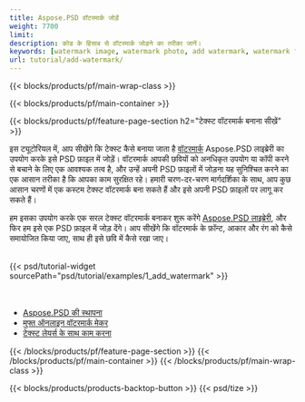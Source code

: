 ```yaml
---
title: Aspose.PSD वॉटरमार्क जोड़ें
weight: 7700
limit: 
description: कोड के हिसाब से वॉटरमार्क जोड़ने का तरीका जानें।
keywords: [watermark image, watermark photo, add watermark, watermark for psd, export psd, open photoshop file, psd file preview, watermark photoshop]
url: tutorial/add-watermark/
---
```


{{< blocks/products/pf/main-wrap-class >}}


{{< blocks/products/pf/main-container >}}


{{< blocks/products/pf/feature-page-section h2="टेक्स्ट वॉटरमार्क बनाना सीखें" >}}

<p>
इस ट्यूटोरियल में, आप सीखेंगे कि टेक्स्ट कैसे बनाया जाता है <a href="https://products.aspose.app/psd/watermark">वॉटरमार्क</a> Aspose.PSD लाइब्रेरी का उपयोग करके इसे PSD फ़ाइल में जोड़ें। वॉटरमार्क आपकी छवियों को अनधिकृत उपयोग या कॉपी करने से बचाने के लिए एक आवश्यक तत्व है, और उन्हें अपनी PSD फ़ाइलों में जोड़ना यह सुनिश्चित करने का एक आसान तरीका है कि आपका काम सुरक्षित रहे। हमारी चरण-दर-चरण मार्गदर्शिका के साथ, आप कुछ आसान चरणों में एक कस्टम टेक्स्ट वॉटरमार्क बना सकते हैं और इसे अपनी PSD फ़ाइलों पर लागू कर सकते हैं।
</p>

<p>
हम इसका उपयोग करके एक सरल टेक्स्ट वॉटरमार्क बनाकर शुरू करेंगे <a href="https://www.nuget.org/packages/Aspose.PSD">Aspose.PSD लाइब्रेरी</a>, और फिर हम इसे एक PSD फ़ाइल में जोड़ देंगे। आप सीखेंगे कि वॉटरमार्क के फ़ॉन्ट, आकार और रंग को कैसे समायोजित किया जाए, साथ ही इसे छवि में कैसे रखा जाए।
</p>

<br />
{{< psd/tutorial-widget sourcePath="psd/tutorial/examples/1_add_watermark" >}}
<br />

<br />
<br />
<div class="code-sample">
    <ul class="link-list">
        <li class="link-item"><a href="https://docs.aspose.com/psd/net/installation/">Aspose.PSD की स्थापना</a></li>
        <li class="link-item"><a href="https://products.aspose.app/psd/watermark">मुफ्त ऑनलाइन वॉटरमार्क मेकर</a></li>
        <li class="link-item"><a href="https://docs.aspose.com/psd/net/working-with-text-layers/">टेक्स्ट लेयर्स के साथ काम करना</a></li>
    </ul>
</div>


{{< /blocks/products/pf/feature-page-section >}}
{{< /blocks/products/pf/main-container >}}
{{< /blocks/products/pf/main-wrap-class >}}

{{< blocks/products/products-backtop-button >}}
{{< psd/tize >}}
